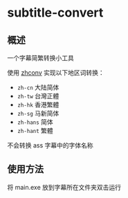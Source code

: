 # subtitle-convert

## 概述

一个字幕简繁转换小工具

使用 [zhconv](https://github.com/gumblex/zhconv) 实现以下地区词转换：

- `zh-cn` 大陆简体
- `zh-tw` 台灣正體
- `zh-hk` 香港繁體
- `zh-sg` 马新简体
- `zh-hans` 简体
- `zh-hant` 繁體

不会转换 ass 字幕中的字体名称

## 使用方法

将 main.exe 放到字幕所在文件夹双击运行